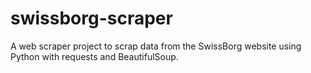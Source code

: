 # swissborg-scraper

A web scraper project to scrap data from the SwissBorg website using Python with requests and BeautifulSoup.

